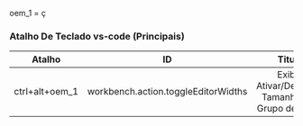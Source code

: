 
oem_1 = ç

### Atalho De Teclado vs-code (Principais)
| Atalho | ID | Titulo
|------ |:---------:| :---------:|
| ctrl+alt+oem_1| workbench.action.toggleEditorWidths | Exibir: Ativar/Desativar Tamanhos de Grupo de Editor

